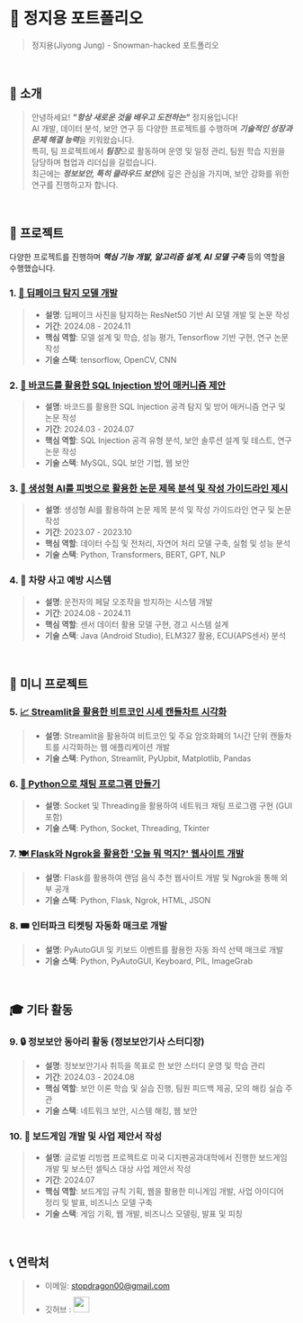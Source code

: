# 📜 정지용 포트폴리오

> 정지용(Jiyong Jung) - Snowman-hacked 포트폴리오

<br />

## 👋 소개

> 안녕하세요! ***"항상 새로운 것을 배우고 도전하는"*** 정지용입니다!  
> AI 개발, 데이터 분석, 보안 연구 등 다양한 프로젝트를 수행하며 ***기술적인 성장과 문제 해결 능력***을 키워왔습니다.  
> 특히, 팀 프로젝트에서 ***팀장***으로 활동하며 운영 및 일정 관리, 팀원 학습 지원을 담당하며 협업과 리더십을 길렀습니다.  
> 최근에는 ***정보보안, 특히 클라우드 보안***에 깊은 관심을 가지며, 보안 강화를 위한 연구를 진행하고자 합니다.

<br />

## 📝 프로젝트
다양한 프로젝트를 진행하며 ***핵심 기능 개발, 알고리즘 설계, AI 모델 구축*** 등의 역할을 수행했습니다.

### 1. [🎥 딥페이크 탐지 모델 개발](https://www.dbpia.co.kr/journal/articleDetail?nodeId=NODE12050303)
> - **설명**: 딥페이크 사진을 탐지하는 ResNet50 기반 AI 모델 개발 및 논문 작성
> - **기간**: 2024.08 - 2024.11
> - **핵심 역할**: 모델 설계 및 학습, 성능 평가, Tensorflow 기반 구현, 연구 논문 작성
> - **기술 스택**: tensorflow, OpenCV, CNN

### 2. [🔐 바코드를 활용한 SQL Injection 방어 매커니즘 제안](https://www.dbpia.co.kr/journal/articleDetail?nodeId=NODE11797019)
> - **설명**: 바코드를 활용한 SQL Injection 공격 탐지 및 방어 매커니즘 연구 및 논문 작성
> - **기간**: 2024.03 - 2024.07
> - **핵심 역할**: SQL Injection 공격 유형 분석, 보안 솔루션 설계 및 테스트, 연구 논문 작성
> - **기술 스택**: MySQL, SQL 보안 기법, 웹 보안

### 3. [📄 생성형 AI를 피벗으로 활용한 논문 제목 분석 및 작성 가이드라인 제시](https://www.dbpia.co.kr/journal/articleDetail?nodeId=NODE11554888)
> - **설명**: 생성형 AI를 활용하여 논문 제목 분석 및 작성 가이드라인 연구 및 논문 작성
> - **기간**: 2023.07 - 2023.10
> - **핵심 역할**: 데이터 수집 및 전처리, 자연어 처리 모델 구축, 실험 및 성능 분석
> - **기술 스택**: Python, Transformers, BERT, GPT, NLP

### 4. 🚗 차량 사고 예방 시스템
> - **설명**: 운전자의 페달 오조작을 방지하는 시스템 개발
> - **기간**: 2024.08 - 2024.11
> - **핵심 역할**: 센서 데이터 활용 모델 구현, 경고 시스템 설계
> - **기술 스택**: Java (Android Studio), ELM327 활용, ECU(APS센서) 분석
<br />

## 🎯 미니 프로젝트
### 5. [📈 Streamlit을 활용한 비트코인 시세 캔들차트 시각화](https://github.com/snowman-hacked/Streamlit)
> - **설명**: Streamlit을 활용하여 비트코인 및 주요 암호화폐의 1시간 단위 캔들차트를 시각화하는 웹 애플리케이션 개발
> - **기술 스택**: Python, Streamlit, PyUpbit, Matplotlib, Pandas

### 6. [💬 Python으로 채팅 프로그램 만들기](https://github.com/snowman-hacked/PyChat)
> - **설명**: Socket 및 Threading을 활용하여 네트워크 채팅 프로그램 구현 (GUI 포함)
> - **기술 스택**: Python, Socket, Threading, Tkinter

### 7. [🍽 Flask와 Ngrok을 활용한 '오늘 뭐 먹지?' 웹사이트 개발](https://github.com/snowman-hacked/FoodRecommand)
> - **설명**: Flask를 활용하여 랜덤 음식 추천 웹사이트 개발 및 Ngrok을 통해 외부 공개
> - **기술 스택**: Python, Flask, Ngrok, HTML, JSON

### 8. 🎟 인터파크 티켓팅 자동화 매크로 개발 
> - **설명**: PyAutoGUI 및 키보드 이벤트를 활용한 자동 좌석 선택 매크로 개발  
> - **기술 스택**: Python, PyAutoGUI, Keyboard, PIL, ImageGrab  

<br />

## 🎓 기타 활동

### 9. 🔒 정보보안 동아리 활동 (정보보안기사 스터디장)
> - **설명**: 정보보안기사 취득을 목표로 한 보안 스터디 운영 및 학습 관리
> - **기간**: 2024.03 - 2024.08
> - **핵심 역할**: 보안 이론 학습 및 실습 진행, 팀원 피드백 제공, 모의 해킹 실습 주관
> - **기술 스택**: 네트워크 보안, 시스템 해킹, 웹 보안

### 10. 🎲 보드게임 개발 및 사업 제안서 작성
> - **설명**: 글로벌 리빙랩 프로젝트로 미국 디지펜공과대학에서 진행한 보드게임 개발 및 보스턴 셀틱스 대상 사업 제안서 작성
> - **기간**: 2024.07
> - **핵심 역할**: 보드게임 규칙 기획, 웹을 활용한 미니게임 개발, 사업 아이디어 정리 및 발표, 비즈니스 모델 구축
> - **기술 스택**: 게임 기획, 웹 개발, 비즈니스 모델링, 발표 및 피칭

<br />

## 📞 연락처
> - 이메일: stopdragon00@gmail.com
> - 깃허브 : <a href="https://github.com/snowman-hacked"><img src="https://user-images.githubusercontent.com/68724828/185908612-22f4d219-78a7-4de7-bb02-deecaa63bffa.png" height="28px" style="margin-top: 10px" /></a>
